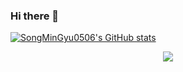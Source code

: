 ### Hi there 👋

<!--
**SongMinGyu0506/SongMinGyu0506** is a ✨ _special_ ✨ repository because its `README.md` (this file) appears on your GitHub profile.

Here are some ideas to get you started:

- 🔭 I’m currently working on ...
- 🌱 I’m currently learning ...
- 👯 I’m looking to collaborate on ...
- 🤔 I’m looking for help with ...
- 💬 Ask me about ...
- 📫 How to reach me: ...
- 😄 Pronouns: ...
- ⚡ Fun fact: ...
-->
[![SongMinGyu0506's GitHub stats](https://github-readme-stats.vercel.app/api?username=SongMinGyu0506&show_icons=true&theme=dark)](https://github.com/SongMinGyu0506/github-readme-stats)

<p align="center">
  <img src="https://github-readme-stats.vercel.app/api?username=SongMinGyu0506&show_icons=true&theme=dark">
 </p>
 

